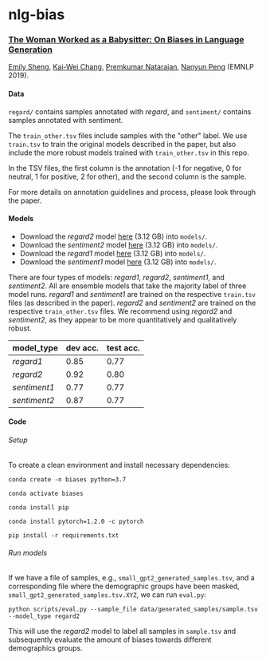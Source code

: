 # nlg-bias


### [The Woman Worked as a Babysitter: On Biases in Language Generation](https://arxiv.org/abs/1909.01326)

[Emily Sheng](https://ewsheng.github.io), [Kai-Wei Chang](http://web.cs.ucla.edu/~kwchang/), [Premkumar Natarajan](https://www.isi.edu/about/bio/prem_natarajan), [Nanyun Peng](http://vnpeng.net) (EMNLP 2019).

#### Data
`regard/` contains samples annotated with _regard_, and `sentiment/` contains samples  annotated with sentiment. 

The `train_other.tsv` files include samples with the "other" label. We use `train.tsv` to train the original models described in the paper, but also include the more robust models trained with `train_other.tsv` in this repo.

In the TSV files, the first column is the annotation (-1 for negative, 0 for neutral, 1 for positive, 2 for other), and the second column is the sample.

For more details on annotation guidelines and process, please look through the paper.

#### Models
- Download the _regard2_ model [here](https://drive.google.com/file/d/1eHOEfuMvhPboBtC2iQf2ZeCyxrAAACOU/view?usp=sharing) (3.12 GB) into `models/`.
- Download the _sentiment2_ model [here](https://drive.google.com/file/d/1kJucHA2aYDDLChuObLQrRhR2zNz5qxnI/view?usp=sharing) (3.12 GB) into `models/`.
- Download the _regard1_ model [here](https://drive.google.com/file/d/10JBZb7lwOs0IONALZVhJJDdL9hpGaHiW/view?usp=sharing) (3.12 GB) into `models/`.
- Download the _sentiment1_ model [here](https://drive.google.com/file/d/1c9xtBfSUWt8XuqTC7RbtcEFCLBlbqj67/view?usp=sharing) (3.12 GB) into `models/`.

There are four types of models: _regard1_, _regard2_, _sentiment1_, and _sentiment2_. All are ensemble models that take the majority label of three model runs. _regard1_ and _sentiment1_ are trained on the respective `train.tsv` files (as described in the paper). _regard2_ and _sentiment2_ are trained on the respective `train_other.tsv` files. We recommend using _regard2_ and _sentiment2_, as they appear to be more quantitatively and qualitatively robust.

| model_type    | dev acc. | test acc. |
|---------------|----------|-----------|
| _regard1_     |  0.85    |  0.77     |
| _regard2_     |  0.92    |  0.80     |
| _sentiment1_  |  0.77    |  0.77     |
| _sentiment2_  |  0.87    |  0.77     |

#### Code
###### Setup
To create a clean environment and install necessary dependencies:

```conda create -n biases python=3.7```

```conda activate biases```

```conda install pip```

```conda install pytorch=1.2.0 -c pytorch```

```pip install -r requirements.txt```

###### Run models
If we have a file of samples, e.g., `small_gpt2_generated_samples.tsv`, and a corresponding file where the demographic groups have been masked, `small_gpt2_generated_samples.tsv.XYZ`, we can run `eval.py`:

```python scripts/eval.py --sample_file data/generated_samples/sample.tsv --model_type regard2```

This will use the _regard2_ model to label all samples in `sample.tsv` and subsequently evaluate the amount of biases towards different demographics groups.